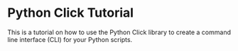 # Python Click Tutorial

This is a tutorial on how to use the Python Click library to create a command line interface (CLI) for your Python scripts.